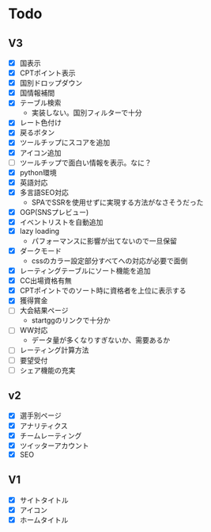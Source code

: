 # Todo

## V3

- [x] 国表示
- [x] CPTポイント表示
- [x] 国別ドロップダウン
- [x] 国情報補間
- [x] テーブル検索
  - 実装しない。国別フィルターで十分
- [x] レート色付け
- [x] 戻るボタン
- [x] ツールチップにスコアを追加
- [x] アイコン追加
- [ ] ツールチップで面白い情報を表示。なに？
- [x] python環境
- [x] 英語対応
- [x] 多言語SEO対応
  - SPAでSSRを使用せずに実現する方法がなさそうだった
- [x] OGP(SNSプレビュー)
- [x] イベントリストを自動追加
- [x] lazy loading
  - パフォーマンスに影響が出てないので一旦保留
- [x] ダークモード
  - cssのカラー設定部分すべてへの対応が必要で面倒
- [x] レーティングテーブルにソート機能を追加
- [x] CC出場資格有無
- [x] CPTポイントでのソート時に資格者を上位に表示する
- [x] 獲得賞金
- [ ] 大会結果ページ
  - startggのリンクで十分か
- [ ] WW対応
  - データ量が多くなりすぎないか、需要あるか
- [ ] レーティング計算方法
- [ ] 要望受付
- [ ] シェア機能の充実

## v2

- [x] 選手別ページ
- [x] アナリティクス
- [x] チームレーティング
- [x] ツイッターアカウント
- [x] SEO

## V1

- [x] サイトタイトル
- [x] アイコン
- [x] ホームタイトル
